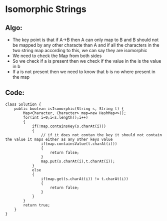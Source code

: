 # Isomorphic Strings
## Algo:
* The key point is that if A->B then A can only map to B and B should not be mapped by any other characte than A and if all the characters in the two string map according to this, we can say they are isomorphic
* We need to check the Map from both sides 
* So we check if a is present then we check if the value in the is the value in b 
* If a is not present then we need to know that b is no where present in the map 

## Code:
```
class Solution {
    public boolean isIsomorphic(String s, String t) {
        Map<Character, Character> map=new HashMap<>();
        for(int i=0;i<s.length();i++)
        {
            if(!map.containsKey(s.charAt(i)))
            {   
                // if it does not contan the key it should not contain the value it maps either as any other keys value
                if(map.containsValue(t.charAt(i)))
                {
                    return false;
                }
                map.put(s.charAt(i),t.charAt(i));
            }
            else
            {
                if(map.get(s.charAt(i)) != t.charAt(i))
                {
                    return false;
                }
            }
        }
        return true;
    }
}
```
